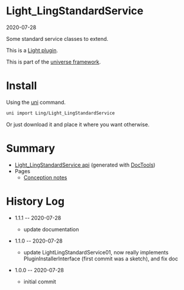 Light_LingStandardService
===========
2020-07-28



Some standard service classes to extend.


This is a [Light plugin](https://github.com/lingtalfi/Light/blob/master/doc/pages/plugin.md).

This is part of the [universe framework](https://github.com/karayabin/universe-snapshot).


Install
==========
Using the [uni](https://github.com/lingtalfi/universe-naive-importer) command.
```bash
uni import Ling/Light_LingStandardService
```

Or just download it and place it where you want otherwise.






Summary
===========
- [Light_LingStandardService api](https://github.com/lingtalfi/Light_LingStandardService/blob/master/doc/api/Ling/Light_LingStandardService.md) (generated with [DocTools](https://github.com/lingtalfi/DocTools))
- Pages
    - [Conception notes](https://github.com/lingtalfi/Light_LingStandardService/blob/master/doc/pages/conception-notes.md)





History Log
=============

- 1.1.1 -- 2020-07-28

    - update documentation
    
- 1.1.0 -- 2020-07-28

    - update LightLingStandardService01, now really implements PluginInstallerInterface (first commit was a sketch), and fix doc
    
- 1.0.0 -- 2020-07-28

    - initial commit